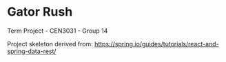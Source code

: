 # Gator Rush
Term Project - CEN3031 - Group 14

Project skeleton derived from: https://spring.io/guides/tutorials/react-and-spring-data-rest/